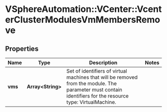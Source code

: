 # VSphereAutomation::VCenter::VcenterClusterModulesVmMembersRemove

## Properties
Name | Type | Description | Notes
------------ | ------------- | ------------- | -------------
**vms** | **Array&lt;String&gt;** | Set of identifiers of virtual machines that will be removed from the module. The parameter must contain identifiers for the resource type: VirtualMachine. | 


